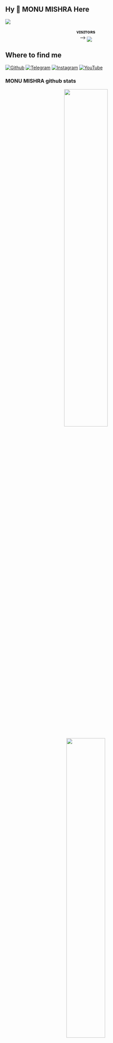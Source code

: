 ## Hy 👋 MONU MISHRA Here 
[<img src="https://github.com/MONUMISHRA-XD/MONUMISHRA-XD/blob/master/resources/hr.gif"/>](https://github.com/MONUMISHRA-XD)
<p align="center">
    <b>ᴠɪsɪᴛᴏʀs</b><br>
 -->    <img align="middle" src="https://profile-counter.glitch.me/MONUMISHRA-XD/count.svg" />
</p>

## Where to find me

[![Github](https://img.shields.io/badge/-Github-181717?style=for-the-badge&logo=Github&logoColor=white)](https://github.com/MONUMISHRA-XD)
[![Telegram](https://img.shields.io/badge/Telegram-2CA5E0?style=for-the-badge&logo=telegram&logoColor=white)](https://t.me/MONUMISHRA_XD)
[![Instagram](https://img.shields.io/badge/Instagram-E4405F?style=for-the-badge&logo=instagram&logoColor=white)](https://www.instagram.com/mishra__monu?igsh=MWNhZjNlazMzMzNnMA==)
[![YouTube](https://img.shields.io/badge/YouTube-FF0000?style=for-the-badge&logo=youtube&logoColor=white)](https://www.youtube.com/techwithmonu)
### MONU MISHRA github stats 
<p align="center">
    <img
        width="52%"
        src="https://github-readme-stats.vercel.app/api?username=MONUMISHRA-XD&count_private=true&include_all_commits=true&show_icons=true&theme=tokyonight&custom_title=GitHub+Stats"
    />
    <img
        width="49%"
        src="https://github-readme-streak-stats.herokuapp.com?user=MONUMISHRA-XD&theme=tokyonight"
    />
</p>

<h3>
